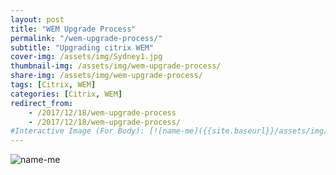 ```yaml
---
layout: post
title: "WEM Upgrade Process"
permalink: "/wem-upgrade-process/"
subtitle: "Upgrading citrix WEM"
cover-img: /assets/img/Sydney1.jpg
thumbnail-img: /assets/img/wem-upgrade-process/
share-img: /assets/img/wem-upgrade-process/
tags: [Citrix, WEM]
categories: [Citrix, WEM]
redirect_from: 
    - /2017/12/18/wem-upgrade-process
    - /2017/12/18/wem-upgrade-process/
#Interactive Image (For Body): [![name-me]({{site.baseurl}}/assets/img/wem-upgrade-process/iometer_Eph_Response.png)]({{site.baseurl}}/assets/img/wem-upgrade-process/image-name.png)
---
```


![name-me]({{site.baseurl}}/assets/img/wem-upgrade-process/image-name.png)
